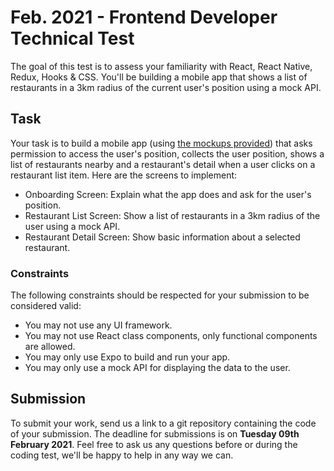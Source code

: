 Feb. 2021 - Frontend Developer Technical Test
==============================================

The goal of this test is to assess your familiarity with React, React Native, Redux, Hooks & CSS. You'll be building a mobile app that shows a list of restaurants in a 3km radius of the current user's position using a mock API.

## Task
Your task is to build a mobile app (using [the mockups provided](mockups.pdf)) that asks permission to access the user's position, collects the user position, shows a list of restaurants nearby and a restaurant's detail when a user clicks on a restaurant list item. Here are the screens to implement:
* Onboarding Screen: Explain what the app does and ask for the user's position.
* Restaurant List Screen: Show a list of restaurants in a 3km radius of the user using a mock API.
* Restaurant Detail Screen: Show basic information about a selected restaurant.

### Constraints
The following constraints should be respected for your submission to be considered valid:
* You may not use any UI framework.
* You may not use React class components, only functional components are allowed.
* You may only use Expo to build and run your app.
* You may only use a mock API for displaying the data to the user.

## Submission
To submit your work, send us a link to a git repository containing the code of your submission. The deadline for submissions is on **Tuesday 09th February 2021**.
Feel free to ask us any questions before or during the coding test, we'll be happy to help in any way we can.

